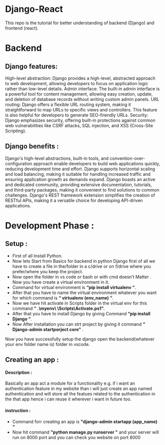 ﻿# Django-React
This repo is the tutorial for better understanding of backend (Django) and frontend (react).
<h1>Backend</h1>
<h2>Django features:</h2>
High-level abstraction: Django provides a high-level, abstracted approach to web development, allowing developers to focus on application logic rather than low-level details.
Admin interface: The built-in admin interface is a powerful tool for content management, allowing easy creation, update, and deletion of database records without writing custom admin panels.
URL routing: Django offers a flexible URL routing system, making it straightforward to map URLs to specific views and controllers. This feature is also helpful for developers to generate SEO-friendly URLs.
Security: Django emphasizes security, offering built-in protections against common web vulnerabilities like CSRF attacks, SQL injection, and XSS (Cross-Site Scripting).
<h2>Django benefits :</h2>
Django's high-level abstractions, built-in tools, and convention-over-configuration approach enable developers to build web applications quickly, reducing development time and effort.
Django supports horizontal scaling and load balancing, making it suitable for handling increased traffic and ensuring application growth as demands expand.
Django boasts an active and dedicated community, providing extensive documentation, tutorials, and third-party packages, making it convenient to find solutions to common challenges.
Django's REST framework extension simplifies the creation of RESTful APIs, making it a versatile choice for developing API-driven applications.
<h1>Development Phase : </h1> 
<h2>Setup : </h2>
<ul>
<li>First of all Install Python.</li>
<li>Now lets Start from Basics for backend in python Django first of all we have to create a file in the/folder in a c/drive or on f/drive where you prefer/where you keep the project.</li>
<li>Now open the folder in vs code or bash or with cmd doesn’t Matter .
Now you have create a virtual environment in it.</li>
<li>Command for virtual environment is <b>“pip install virtualenv “</b>.</li>
<li>After that you have to name the virtual environment whatever you want for which command is <b>“   virtualenv (env_name) “</b>.</li>
<li>Now we have hit activate in Scripts folder in the virtual env for this command <b>“ .\myenv\ \Scripts\Activate.ps1".</b></li>
<li>After that you have to install Django by giving Command<b> “pip install Django “</b>.</li>
<li>Now After installation you can strt project by giving it command <b>“ Django-admin startporject core” </b>.
  </li></ul>

Now you have successfully setup  the django open the backend(whatever your env folder name is) folder in vscode.
<h2>Creating an app :</h2>
<h4> Description :</h4>
<p> Basically an app act a module for a functionality e.g. if i want an authentication feature in my website than i will just create an app named authentication and will store all the featues related to the authentication in the that app hence i can reuse it wherever i want in future too.</p>
<h4>instruction :</h4>
<ul>
  <li>Command forr creating an app is <b> "django-admin startapp (app_name)
"</b></li>
    <li>Now hit command <b> "python manage.py runserver "</b> and your server will run on 8000 port and you can check you website on port 8000</li>
</ul>
